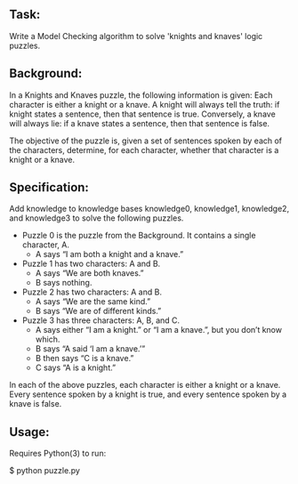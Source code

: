 ## Task:

Write a Model Checking algorithm to solve 'knights and knaves' logic puzzles.


## Background:

In a Knights and Knaves puzzle, the following information is given: Each character is either a knight or a knave. A knight will always tell the truth: if knight states a sentence, then that sentence is true. Conversely, a knave will always lie: if a knave states a sentence, then that sentence is false.

The objective of the puzzle is, given a set of sentences spoken by each of the characters, determine, for each character, whether that character is a knight or a knave.


## Specification:

Add knowledge to knowledge bases knowledge0, knowledge1, knowledge2, and knowledge3 to solve the following puzzles.

* Puzzle 0 is the puzzle from the Background. It contains a single character, A.
  * A says “I am both a knight and a knave.”
* Puzzle 1 has two characters: A and B.
  * A says “We are both knaves.”
  * B says nothing.
* Puzzle 2 has two characters: A and B.
  * A says “We are the same kind.”
  * B says “We are of different kinds.”
* Puzzle 3 has three characters: A, B, and C.
  * A says either “I am a knight.” or “I am a knave.”, but you don’t know which.
  * B says “A said ‘I am a knave.’”
  * B then says “C is a knave.”
  * C says “A is a knight.”

In each of the above puzzles, each character is either a knight or a knave. Every sentence spoken by a knight is true, and every sentence spoken by a knave is false.


## Usage:

Requires Python(3) to run:

$ python puzzle.py


